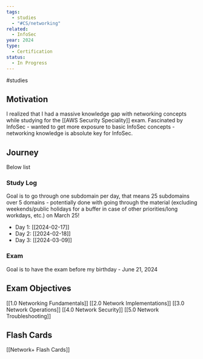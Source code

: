 ```yaml
---
tags:
  - studies
  - "#CS/networking"
related:
  - InfoSec
year: 2024
type:
  - Certification
status:
  - In Progress
---
```

#studies 

## Motivation

I realized that I had a massive knowledge gap with networking concepts while studying for the [[AWS Security Speciality]] exam. Fascinated by InfoSec - wanted to get more exposure to basic InfoSec concepts - networking knowledge is absolute key for InfoSec.

## Journey

Below list 


### Study Log

Goal is to go through one subdomain per day, that means 25 subdomains over 5 domains - potentially done with going through the material (excluding weekends/public holidays for a buffer in case of other priorities/long workdays, etc.) on March 25!

- Day 1: [[2024-02-17]]
- Day 2: [[2024-02-18]]
- Day 3: [[2024-03-09]]

### Exam

Goal is to have the exam before my birthday - June 21, 2024

## Exam Objectives

[[1.0 Networking Fundamentals]]
[[2.0 Network Implementations]]
[[3.0 Network Operations]]
[[4.0 Network Security]]
[[5.0 Network Troubleshooting]]

## Flash Cards

[[Network+ Flash Cards]]